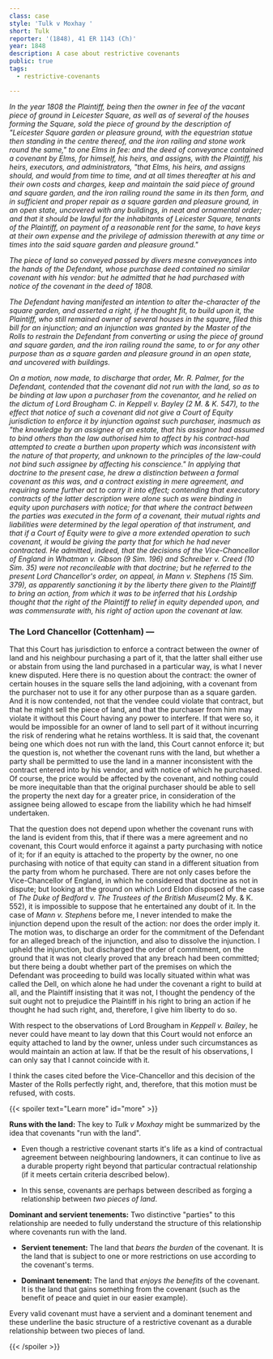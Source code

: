 ```yaml
---
class: case
style: 'Tulk v Moxhay '
short: Tulk
reporter: '(1848), 41 ER 1143 (Ch)'
year: 1848
description: A case about restrictive covenants
public: true
tags:
  - restrictive-covenants

---
```





*In the year 1808 the Plaintiff, being then the owner in fee of the vacant piece of ground in Leicester Square, as well as of several of the houses forming the Square, sold the piece of ground by the description of "Leicester Square garden or pleasure ground, with the equestrian statue then standing in the centre thereof, and the iron railing and stone work round the same," to one Elms in fee: and the deed of conveyance contained a covenant by Elms, for himself, his heirs, and assigns, with the Plaintiff, his heirs, executors, and administrators, "that Elms, his heirs, and assigns should, and would from time to time, and at all times thereafter at his and their own costs and charges, keep and maintain the said piece of ground and square garden, and the iron railing round the same in its then form, and in sufficient and proper repair as a square garden and pleasure ground, in an open state, uncovered with any buildings, in neat and ornamental order; and that it should be lawful for the inhabitants of Leicester Square, tenants of the Plaintiff, on payment of a reasonable rent for the same, to have keys at their own expense and the privilege of admission therewith at any time or times into the said square garden and pleasure ground."*

*The piece of land so conveyed passed by divers mesne conveyances into the hands of the Defendant, whose purchase deed contained no similar covenant with his vendor: but he admitted that he had purchased with notice of the covenant in the deed of 1808.*

*The Defendant having manifested an intention to alter the-character of the square garden, and asserted a right, if he thought fit, to build upon it, the Plaintiff, who still remained owner of several houses in the square, filed this bill for an injunction; and an injunction was granted by the Master of the Rolls to restrain the Defendant from converting or using the piece of ground and square garden, and the iron railing round the same, to or for any other purpose than as a square garden and pleasure ground in an open state, and uncovered with buildings.*

*On a motion, now made, to discharge that order, Mr. R. Palmer, for the Defendant, contended that the covenant did not run with the land, so as to be binding at law upon a purchaser from the covenantor, and he relied on the dictum of Lord Brougham C. in Keppell v. Bayley (2 M. & K. 547), to the effect that notice of such a covenant did not give a Court of Equity jurisdiction to enforce it by injunction against such purchaser, inasmuch as "the knowledge by an assignee of an estate, that his assignor had assumed to bind others than the law authorised him to affect by his contract-had attempted to create a burthen upon property which was inconsistent with the nature of that property, and unknown to the principles of the law-could not bind such assignee by affecting his conscience." In applying that doctrine to the present case, he drew a distinction between a formal covenant as this was, and a contract existing in mere agreement, and requiring some further act to carry it into effect; contending that executory contracts of the latter description were alone such as were binding in equity upon purchasers with notice; for that where the contract between the parties was executed in the form of a covenant, their mutual rights and liabilities were determined by the legal operation of that instrument, and that if a Court of Equity were to give a more extended operation to such covenant, it would be giving the party that for which he had never contracted. He admitted, indeed, that the decisions of the Vice-Chancellor of England in Whatman v. Gibson (9 Sim. 196) and Schreiber v. Creed (10 Sim. 35) were not reconcileable with that doctrine; but he referred to the present Lord Chancellor's order, on appeal, in Mann v. Stephens (15 Sim. 379), as apparently sanctioning it by the liberty there given to the Plaintiff to bring an action, from which it was to be inferred that his Lordship thought that the right of the Plaintiff to relief in equity depended upon, and was commensurate with, his right of action upon the covenant at law.*

### The Lord Chancellor (Cottenham) —

That this Court has jurisdiction to enforce a contract between the owner of land and his neighbour purchasing a part of it, that the latter shall either use or abstain from using the land purchased in a particular way, is what I never knew disputed. Here there is no question about the contract: the owner of certain houses in the square sells the land adjoining, with a covenant from the purchaser not to use it for any other purpose than as a square garden. And it is now contended, not that the vendee could violate that contract, but that he might sell the piece of land, and that the purchaser from him may violate it without this Court having any power to interfere. If that were so, it would be impossible for an owner of land to sell part of it without incurring the risk of rendering what he retains worthless. It is said that, the covenant being one which does not run with the land, this Court cannot enforce it; but the question is, not whether the covenant runs with the land, but whether a party shall be permitted to use the land in a manner inconsistent with the contract entered into by his vendor, and with notice of which he purchased. Of course, the price would be affected by the covenant, and nothing could be more inequitable than that the original purchaser should be able to sell the property the next day for a greater price, in consideration of the assignee being allowed to escape from the liability which he had himself undertaken.

That the question does not depend upon whether the covenant runs with the land is evident from this, that if there was a mere agreement and no covenant, this Court would enforce it against a party purchasing with notice of it; for if an equity is attached to the property by the owner, no one purchasing with notice of that equity can stand in a different situation from the party from whom he purchased. There are not only cases before the Vice-Chancellor of England, in which he considered that doctrine as not in dispute; but looking at the ground on which Lord Eldon disposed of the case of *The Duke of Bedford v. The Trustees of the British Museum*(2 My. & K. 552), it is impossible to suppose that he entertained any doubt of it. In the case of *Mann v. Stephens* before me, I never intended to make the injunction depend upon the result of the action: nor does the order imply it. The motion was, to discharge an order for the commitment of the Defendant for an alleged breach of the injunction, and also to dissolve the injunction. I upheld the injunction, but discharged the order of commitment, on the ground that it was not clearly proved that any breach had been committed; but there being a doubt whether part of the premises on which the Defendant was proceeding to build was locally situated within what was called the Dell, on which alone he had under the covenant a right to build at all, and the Plaintiff insisting that it was not, I thought the pendency of the suit ought not to prejudice the Plaintiff in his right to bring an action if he thought he had such right, and, therefore, I give him liberty to do so.

With respect to the observations of Lord Brougham in *Keppell v. Bailey*, he never could have meant to lay down that this Court would not enforce an equity attached to land by the owner, unless under such circumstances as would maintain an action at law. If that be the result of his observations, I can only say that I cannot coincide with it.

I think the cases cited before the Vice-Chancellor and this decision of the Master of the Rolls perfectly right, and, therefore, that this motion must be refused, with costs.

{{< spoiler text="Learn more" id="more" >}}

**Runs with the land:** The key to *Tulk v Moxhay* might be summarized by the idea that covenants "run with the land". 

- Even though a restrictive covenant starts it's life as a kind of contractual agreement between neighbouring landowners, it can continue to live as a durable property right beyond that particular contractual relationship (if it meets certain criteria described below).

- In this sense, covenants are perhaps between described as forging a relationship between *two pieces of land*. 

**Dominant and servient tenements:** Two distinctive "parties" to this relationship are needed to fully understand the structure of this relationship where covenants run with the land.

- **Servient tenement:** The land that *bears the burden* of the covenant. It is the land that is subject to one or more restrictions on use according to the covenant's terms.

- **Dominant tenement:** The land that *enjoys the benefits* of the covenant. It is the land that gains something from the covenant (such as the benefit of peace and quiet in our easier example). 

Every valid covenant must have a servient and a dominant tenement and these underline the basic structure of a restrictive covenant as a durable relationship between two pieces of land. 

{{< /spoiler >}}
